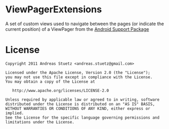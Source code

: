 ViewPagerExtensions
===================

A set of custom views used to navigate between the pages
(or indicate the current position) of a ViewPager 
from the [Android Support Package][1]


License
=======

    Copyright 2011 Andreas Stuetz <andreas.stuetz@gmail.com>

    Licensed under the Apache License, Version 2.0 (the "License");
    you may not use this file except in compliance with the License.
    You may obtain a copy of the License at

       http://www.apache.org/licenses/LICENSE-2.0

    Unless required by applicable law or agreed to in writing, software
    distributed under the License is distributed on an "AS IS" BASIS,
    WITHOUT WARRANTIES OR CONDITIONS OF ANY KIND, either express or implied.
    See the License for the specific language governing permissions and
    limitations under the License.



 [1]: http://developer.android.com/sdk/compatibility-library.html